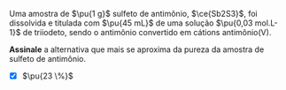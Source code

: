Uma amostra de $\pu{1 g}$ sulfeto de antimônio, $\ce{Sb2S3}$, foi dissolvida e titulada com $\pu{45 mL}$ de uma solução $\pu{0,03 mol.L-1}$ de triiodeto, sendo o antimônio convertido em cátions antimônio(V).

**Assinale** a alternativa que mais se aproxima da pureza da amostra de sulfeto de antimônio.

- [x] $\pu{23 \%}$

